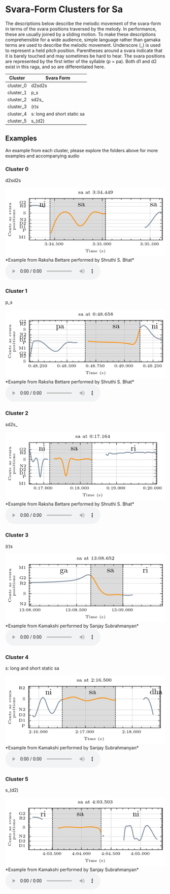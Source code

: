 # Svara-Form Clusters for Sa

The descriptions below describe the melodic movement of the svara-form in terms of the svara positions traversed by the melody. In performance, these are usually joined by a sliding motion. To make these descriptions comprehensible for a wide audience, simple language rather than gamaka terms are used to describe the melodic movement. Underscore (_) is used to represent a held pitch position. Parentheses around a svara indicate that it is barely touched and may sometimes be hard to hear. The svara positions are represented by the first letter of the syllable (p = pa). Both d1 and d2 exist in this raga, and so are differentiated here. 


| **Cluster** | **Svara Form**             |
|-------------|-----------------------------|
| cluster_0   | d2sd2s                      |
| cluster_1   | p_s                         |
| cluster_2   | sd2s_                       |
| cluster_3   | (r)s                        |
| cluster_4   | s: long and short static sa |
| cluster_5   | s_(d2)                      |


## Examples

An example from each cluster, please explore the folders above for more examples and accompanying audio

### Cluster 0

d2sd2s

<img src="cluster_0/raksha_bettare_400.png" alt="sa cluster 0" />
*Example from Raksha Bettare performed by Shruthi S. Bhat*

<audio controls>
  <source src="cluster_0/raksha_bettare_400.wav" type="audio/wav">
  Your browser does not support the audio element.
</audio>

### Cluster 1

p_s

<img src="cluster_1/raksha_bettare_61.png" alt="sa cluster 1" />
*Example from Raksha Bettare performed by Shruthi S. Bhat*

<audio controls>
  <source src="cluster_1/raksha_bettare_61.wav" type="audio/wav">
  Your browser does not support the audio element.
</audio>

### Cluster 2

sd2s_

<img src="cluster_2/raksha_bettare_17.png" alt="sa cluster 2" />
*Example from Raksha Bettare performed by Shruthi S. Bhat*

<audio controls>
  <source src="cluster_2/raksha_bettare_17.wav" type="audio/wav">
  Your browser does not support the audio element.
</audio>

### Cluster 3

(r)s

<img src="cluster_3/kamakshi_1010.png" alt="sa cluster 3" />
*Example from Kamakshi performed by Sanjay Subrahmanyan*

<audio controls>
  <source src="cluster_3/kamakshi_1010.wav" type="audio/wav">
  Your browser does not support the audio element.
</audio>

### Cluster 4

s: long and short static sa

<img src="cluster_4/kamakshi_100.png" alt="sa cluster 4" />
*Example from Kamakshi performed by Sanjay Subrahmanyan*

<audio controls>
  <source src="cluster_4/kamakshi_100.wav" type="audio/wav">
  Your browser does not support the audio element.
</audio>

### Cluster 5

s_(d2)

<img src="cluster_5/kamakshi_210.png" alt="sa cluster 5" />
*Example from Kamakshi performed by Sanjay Subrahmanyan*

<audio controls>
  <source src="cluster_5/kamakshi_210.wav" type="audio/wav">
  Your browser does not support the audio element.
</audio>
